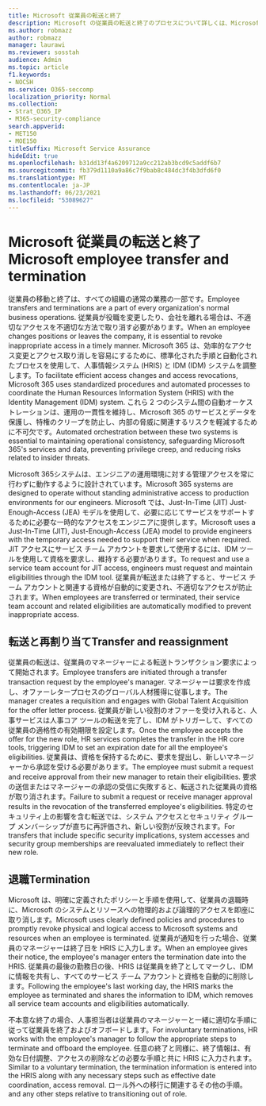 ```yaml
---
title: Microsoft 従業員の転送と終了
description: Microsoft の従業員の転送と終了のプロセスについて詳しくは、Microsoft 365
ms.author: robmazz
author: robmazz
manager: laurawi
ms.reviewer: sosstah
audience: Admin
ms.topic: article
f1.keywords:
- NOCSH
ms.service: O365-seccomp
localization_priority: Normal
ms.collection:
- Strat_O365_IP
- M365-security-compliance
search.appverid:
- MET150
- MOE150
titleSuffix: Microsoft Service Assurance
hideEdit: true
ms.openlocfilehash: b31dd13f4a6209712a9cc212ab3bcd9c5addf6b7
ms.sourcegitcommit: fb379d1110a9a86c7f9bab8c484dc3f4b3dfd6f0
ms.translationtype: MT
ms.contentlocale: ja-JP
ms.lasthandoff: 06/23/2021
ms.locfileid: "53089627"
---
```

# <a name="microsoft-employee-transfer-and-termination"></a><span data-ttu-id="4fc11-103">Microsoft 従業員の転送と終了</span><span class="sxs-lookup"><span data-stu-id="4fc11-103">Microsoft employee transfer and termination</span></span>

<span data-ttu-id="4fc11-104">従業員の移動と終了は、すべての組織の通常の業務の一部です。</span><span class="sxs-lookup"><span data-stu-id="4fc11-104">Employee transfers and terminations are a part of every organization's normal business operations.</span></span> <span data-ttu-id="4fc11-105">従業員が役職を変更したり、会社を離れる場合は、不適切なアクセスを不適切な方法で取り消す必要があります。</span><span class="sxs-lookup"><span data-stu-id="4fc11-105">When an employee changes positions or leaves the company, it is essential to revoke inappropriate access in a timely manner.</span></span> <span data-ttu-id="4fc11-106">Microsoft 365 は、効率的なアクセス変更とアクセス取り消しを容易にするために、標準化された手順と自動化されたプロセスを使用して、人事情報システム (HRIS) と IDM (IDM) システムを調整します。</span><span class="sxs-lookup"><span data-stu-id="4fc11-106">To facilitate efficient access changes and access revocations, Microsoft 365 uses standardized procedures and automated processes to coordinate the Human Resources Information System (HRIS) with the Identity Management (IDM) system.</span></span> <span data-ttu-id="4fc11-107">これら 2 つのシステム間の自動オーケストレーションは、運用の一貫性を維持し、Microsoft 365 のサービスとデータを保護し、特権のクリープを防止し、内部の脅威に関連するリスクを軽減するために不可欠です。</span><span class="sxs-lookup"><span data-stu-id="4fc11-107">Automated orchestration between these two systems is essential to maintaining operational consistency, safeguarding Microsoft 365's services and data, preventing privilege creep, and reducing risks related to insider threats.</span></span>

<span data-ttu-id="4fc11-108">Microsoft 365システムは、エンジニアの運用環境に対する管理アクセスを常に行わずに動作するように設計されています。</span><span class="sxs-lookup"><span data-stu-id="4fc11-108">Microsoft 365 systems are designed to operate without standing administrative access to production environments for our engineers.</span></span> <span data-ttu-id="4fc11-109">Microsoft では、Just-In-Time (JIT) Just-Enough-Access (JEA) モデルを使用して、必要に応じてサービスをサポートするために必要な一時的なアクセスをエンジニアに提供します。</span><span class="sxs-lookup"><span data-stu-id="4fc11-109">Microsoft uses a Just-In-Time (JIT), Just-Enough-Access (JEA) model to provide engineers with the temporary access needed to support their service when required.</span></span> <span data-ttu-id="4fc11-110">JIT アクセスにサービス チーム アカウントを要求して使用するには、IDM ツールを使用して資格を要求し、維持する必要があります。</span><span class="sxs-lookup"><span data-stu-id="4fc11-110">To request and use a service team account for JIT access, engineers must request and maintain eligibilities through the IDM tool.</span></span> <span data-ttu-id="4fc11-111">従業員が転送または終了すると、サービス チーム アカウントと関連する資格が自動的に変更され、不適切なアクセスが防止されます。</span><span class="sxs-lookup"><span data-stu-id="4fc11-111">When employees are transferred or terminated, their service team account and related eligibilities are automatically modified to prevent inappropriate access.</span></span>

## <a name="transfer-and-reassignment"></a><span data-ttu-id="4fc11-112">転送と再割り当て</span><span class="sxs-lookup"><span data-stu-id="4fc11-112">Transfer and reassignment</span></span>

<span data-ttu-id="4fc11-113">従業員の転送は、従業員のマネージャーによる転送トランザクション要求によって開始されます。</span><span class="sxs-lookup"><span data-stu-id="4fc11-113">Employee transfers are initiated through a transfer transaction request by the employee's manager.</span></span> <span data-ttu-id="4fc11-114">マネージャーは要求を作成し、オファーレタープロセスのグローバル人材獲得に従事します。</span><span class="sxs-lookup"><span data-stu-id="4fc11-114">The manager creates a requisition and engages with Global Talent Acquisition for the offer letter process.</span></span> <span data-ttu-id="4fc11-115">従業員が新しい役割のオファーを受け入れると、人事サービスは人事コア ツールの転送を完了し、IDM がトリガーして、すべての従業員の適格性の有効期限を設定します。</span><span class="sxs-lookup"><span data-stu-id="4fc11-115">Once the employee accepts the offer for the new role, HR services completes the transfer in the HR core tools, triggering IDM to set an expiration date for all the employee's eligibilities.</span></span> <span data-ttu-id="4fc11-116">従業員は、資格を保持するために、要求を提出し、新しいマネージャーから承認を受ける必要があります。</span><span class="sxs-lookup"><span data-stu-id="4fc11-116">The employee must submit a request and receive approval from their new manager to retain their eligibilities.</span></span> <span data-ttu-id="4fc11-117">要求の送信またはマネージャーの承認の受信に失敗すると、転送された従業員の資格が取り消されます。</span><span class="sxs-lookup"><span data-stu-id="4fc11-117">Failure to submit a request or receive manager approval results in the revocation of the transferred employee's eligibilities.</span></span> <span data-ttu-id="4fc11-118">特定のセキュリティ上の影響を含む転送では、システム アクセスとセキュリティ グループ メンバーシップが直ちに再評価され、新しい役割が反映されます。</span><span class="sxs-lookup"><span data-stu-id="4fc11-118">For transfers that include specific security implications, system accesses and security group memberships are reevaluated immediately to reflect their new role.</span></span>

## <a name="termination"></a><span data-ttu-id="4fc11-119">退職</span><span class="sxs-lookup"><span data-stu-id="4fc11-119">Termination</span></span>

<span data-ttu-id="4fc11-120">Microsoft は、明確に定義されたポリシーと手順を使用して、従業員の退職時に、Microsoft のシステムとリソースへの物理的および論理的アクセスを即座に取り消します。</span><span class="sxs-lookup"><span data-stu-id="4fc11-120">Microsoft uses clearly defined policies and procedures to promptly revoke physical and logical access to Microsoft systems and resources when an employee is terminated.</span></span> <span data-ttu-id="4fc11-121">従業員が通知を行った場合、従業員のマネージャーは終了日を HRIS に入力します。</span><span class="sxs-lookup"><span data-stu-id="4fc11-121">When an employee gives their notice, the employee's manager enters the termination date into the HRIS.</span></span> <span data-ttu-id="4fc11-122">従業員の最後の勤務日の後、HRIS は従業員を終了としてマークし、IDM に情報を共有し、すべてのサービス チーム アカウントと資格を自動的に削除します。</span><span class="sxs-lookup"><span data-stu-id="4fc11-122">Following the employee's last working day, the HRIS marks the employee as terminated and shares the information to IDM, which removes all service team accounts and eligibilities automatically.</span></span>

<span data-ttu-id="4fc11-123">不本意な終了の場合、人事担当者は従業員のマネージャーと一緒に適切な手順に従って従業員を終了およびオフボードします。</span><span class="sxs-lookup"><span data-stu-id="4fc11-123">For involuntary terminations, HR works with the employee's manager to follow the appropriate steps to terminate and offboard the employee.</span></span> <span data-ttu-id="4fc11-124">任意の終了と同様に、終了情報は、有効な日付調整、アクセスの削除などの必要な手順と共に HRIS に入力されます。</span><span class="sxs-lookup"><span data-stu-id="4fc11-124">Similar to a voluntary termination, the termination information is entered into the HRIS along with any necessary steps such as effective date coordination, access removal.</span></span> <span data-ttu-id="4fc11-125">ロール外への移行に関連するその他の手順。</span><span class="sxs-lookup"><span data-stu-id="4fc11-125">and any other steps relative to transitioning out of role.</span></span>
